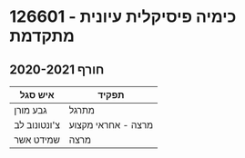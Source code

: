 # 126601 - כימיה פיסיקלית עיונית מתקדמת

## חורף 2020-2021

| איש סגל | תפקיד |
| ---- | ---- |
| גבע מורן | מתרגל |
| צ'ונטונוב לב | מרצה - אחראי מקצוע |
| שמידט אשר | מרצה |

